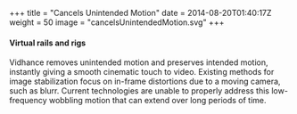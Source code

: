 +++
title = "Cancels Unintended Motion"
date = 2014-08-20T01:40:17Z
weight = 50
image = "cancelsUnintendedMotion.svg"
+++
#### Virtual rails and rigs
Vidhance removes unintended motion and preserves intended motion, instantly giving a smooth cinematic touch to video. Existing methods for image stabilization focus on in-frame distortions due to a moving camera, such as blurr.
Current technologies are unable to properly address this low-frequency wobbling motion that can extend over long periods of time.
